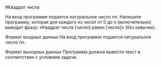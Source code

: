 #Квадрат числа

На вход программе подается натуральное число nn. Напишите программу, которая для каждого из чисел от 0 до n (включительно) 
выводит фразу: «Квадрат числа [число] равен [число]» (без кавычек).

Формат входных данных
На вход программе подается натуральное число nn.

Формат выходных данных
Программа должна вывести текст в соответствии с условием задачи.